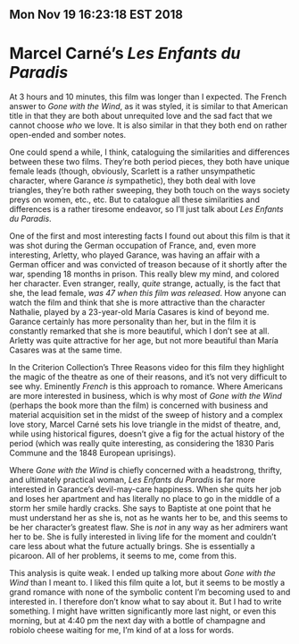 Mon Nov 19 16:23:18 EST 2018
----------------------------
Marcel Carné’s _Les Enfants du Paradis_
=======================================

At 3 hours and 10 minutes, this film was longer than I expected. The French
answer to _Gone with the Wind_, as it was styled, it is similar to that American
title in that they are both about unrequited love and the sad fact that we
cannot choose _who_ we love. It is also similar in that they both end on rather
open-ended and somber notes.

One could spend a while, I think, cataloguing the similarities and differences
between these two films. They’re both period pieces, they both have unique
female leads (though, obviously, Scarlett is a rather unsympathetic character,
where Garance _is_ sympathetic), they both deal with love triangles, they’re
both rather sweeping, they both touch on the ways society preys on women, etc.,
etc.  But to catalogue all these similarities and differences is a rather
tiresome endeavor, so I’ll just talk about _Les Enfants du Paradis_.

One of the first and most interesting facts I found out about this film is that
it was shot during the German occupation of France, and, even more interesting,
Arletty, who played Garance, was having an affair with a German officer and was
convicted of treason because of it shortly after the war, spending 18 months in
prison. This really blew my mind, and colored her character. Even stranger,
really, _quite_ strange, actually, is the fact that she, the lead female, _was
47 when this film was released_. How anyone can watch the film and think that
she is more attractive than the character Nathalie, played by a 23-year-old
María Casares is kind of beyond me. Garance certainly has more personality than
her, but in the film it is constantly remarked that she is more beautiful, which
I don’t see at all. Arletty was quite attractive for her age, but not more
beautiful than María Casares was at the same time.

In the Criterion Collection’s Three Reasons video for this film they highlight
the magic of the theatre as one of their reasons, and it’s not very difficult to
see why. Eminently _French_ is this approach to romance. Where Americans are
more interested in business, which is why most of _Gone with the Wind_ (perhaps
the book more than the film) is concerned with business and material acquisition
set in the midst of the sweep of history and a complex love story, Marcel Carné
sets his love triangle in the midst of theatre, and, while using historical
figures, doesn’t give a fig for the actual history of the period (which was
really quite interesting, as considering the 1830 Paris Commune and the 1848
European uprisings).

Where _Gone with the Wind_ is chiefly concerned with a headstrong, thrifty, and
ultimately practical woman, _Les Enfants du Paradis_ is far more interested in
Garance’s devil-may-care happiness. When she quits her job and loses her
apartment and has literally no place to go in the middle of a storm her smile
hardly cracks. She says to Baptiste at one point that he must understand her as
she is, not as he wants her to be, and this seems to be her character’s greatest
flaw. She is _not_ in any way as her admirers want her to be. She is fully
interested in living life for the moment and couldn’t care less about what the
future actually brings. She is essentially a picaroon. All of her problems, it
seems to me, come from this.

This analysis is quite weak. I ended up talking more about _Gone with the Wind_
than I meant to. I liked this film quite a lot, but it seems to be mostly a
grand romance with none of the symbolic content I’m becoming used to and
interested in. I therefore don’t know what to say about it. But I had to write
something. I might have written significantly more last night, or even this
morning, but at 4:40 pm the next day with a bottle of champagne and robiolo
cheese waiting for me, I’m kind of at a loss for words.

